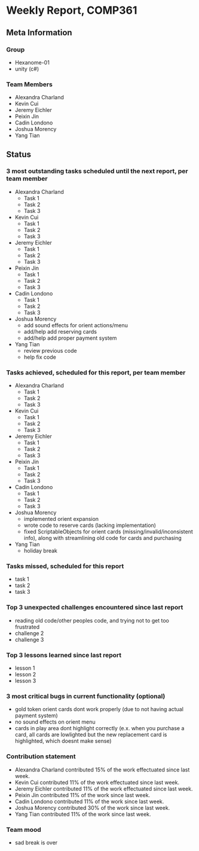 # Weekly Report, COMP361

## Meta Information

### Group

 * Hexanome-01
 * unity (c#)

### Team Members

 * Alexandra Charland
 * Kevin Cui
 * Jeremy Eichler
 * Peixin Jin
 * Cadin Londono
 * Joshua Morency
 * Yang Tian

## Status

### 3 most outstanding tasks scheduled until the next report, per team member

 * Alexandra Charland
   * Task 1
   * Task 2
   * Task 3
 * Kevin Cui
   * Task 1
   * Task 2
   * Task 3
 * Jeremy Eichler
   * Task 1
   * Task 2
   * Task 3
 * Peixin Jin
   * Task 1
   * Task 2
   * Task 3
 * Cadin Londono
   * Task 1
   * Task 2
   * Task 3
 * Joshua Morency
   * add sound effects for orient actions/menu
   * add/help add reserving cards
   * add/help add proper payment system
 * Yang Tian
   * review previous code
   * help fix code

### Tasks achieved, scheduled for this report, per team member

 * Alexandra Charland
   * Task 1
   * Task 2
   * Task 3
 * Kevin Cui
   * Task 1
   * Task 2
   * Task 3
 * Jeremy Eichler
   * Task 1
   * Task 2
   * Task 3
 * Peixin Jin
   * Task 1
   * Task 2
   * Task 3
 * Cadin Londono
   * Task 1
   * Task 2
   * Task 3
 * Joshua Morency
   * implemented orient expansion
   * wrote code to reserve cards (lacking implementation)
   * fixed ScriptableObjects for orient cards (missing/invalid/inconsistent info), along with streamlining old code for cards and purchasing
 * Yang Tian
   * holiday break

### Tasks missed, scheduled for this report

 * task 1
 * task 2
 * task 3

### Top 3 unexpected challenges encountered since last report

 * reading old code/other peoples code, and trying not to get too frustrated
 * challenge 2
 * challenge 3

### Top 3 lessons learned since last report

 * lesson 1
 * lesson 2
 * lesson 3

### 3 most critical bugs in current functionality (optional)

 * gold token orient cards dont work properly (due to not having actual payment system)
 * no sound effects on orient menu
 * cards in play area dont highlight correctly (e.x. when you purchase a card, all cards are lowlighted but the new replacement card is highlighted, which doesnt make sense)

### Contribution statement

 * Alexandra Charland contributed 15% of the work effectuated since last week.
 * Kevin Cui contributed 11% of the work effectuated since last week.
 * Jeremy Eichler contributed 11% of the work effectuated since last week.
 * Peixin Jin contributed 11% of the work since last week.
 * Cadin Londono contributed 11% of the work since last week.
 * Joshua Morency contributed 30% of the work since last week.
 * Yang Tian contributed 11% of the work since last week.

### Team mood

 * sad break is over

